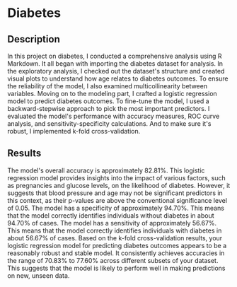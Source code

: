 # Diabetes

## Description
In this project on diabetes, I conducted a comprehensive analysis using R Markdown. It all began with importing the diabetes dataset for analysis. In the exploratory analysis, I checked out the dataset's structure and created visual plots to understand how age relates to diabetes outcomes. To ensure the reliability of the model, I also examined multicollinearity between variables. Moving on to the modeling part, I crafted a logistic regression model to predict diabetes outcomes. To fine-tune the model, I used a backward-stepwise approach to pick the most important predictors. I evaluated the model's performance with accuracy measures, ROC curve analysis, and sensitivity-specificity calculations. And to make sure it's robust, I implemented k-fold cross-validation. 

## Results

The model's overall accuracy is approximately 82.81%. This logistic regression model provides insights into the impact of various factors, such as pregnancies and glucose levels, on the likelihood of diabetes. However, it suggests that blood pressure and age may not be significant predictors in this context, as their p-values are above the conventional significance level of 0.05. The model has a specificity of approximately 94.70%. This means that the model correctly identifies individuals without diabetes in about 94.70% of cases. The model has a sensitivity of approximately 56.67%. This means that the model correctly identifies individuals with diabetes in about 56.67% of cases. Based on the k-fold cross-validation results, your logistic regression model for predicting diabetes outcomes appears to be a reasonably robust and stable model. It consistently achieves accuracies in the range of 70.83% to 77.60% across different subsets of your dataset. This suggests that the model is likely to perform well in making predictions on new, unseen data.
